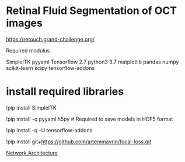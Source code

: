 # Retinal Fluid Segmentation of OCT images

https://retouch.grand-challenge.org/

Required modulus

SimpleITK
pyyaml
Tensorflow 2.7
python3 3.7
matplotlib
pandas
numpy
scikit-learn
scipy
tensorflow-addons

# install required libraries
!pip install SimpleITK

!pip install -q pyyaml h5py  # Required to save models in HDF5 format

!pip install -q -U tensorflow-addons

!pip install git+https://github.com/artemmavrin/focal-loss.git

[Network Architecture](unet.png)

